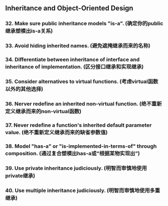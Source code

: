 ## Inheritance and Object-Oriented Design

### 32. Make sure public inheritance models "is-a". (确定你的public继承塑模出is-a关系)

### 33. Avoid hiding inherited names. (避免遮掩继承而来的名称)

### 34. Differentiate between inheritance of interface and inheritance of implementation. (区分接口继承和实现继承)

### 35. Consider alternatives to virtual functions. (考虑virtual函数以外的其他选择)

### 36. Nerver redefine an inherited non-virtual function. (绝不重新定义继承而来的non-virtual函数)

### 37. Never redefine a function's inherited default parameter value. (绝不重新定义继承而来的缺省参数值)

### 38. Model "has-a" or "is-implemented-in-terms-of" through composition. (通过复合塑模出has-a或“根据某物实现出”)

### 39. Use private inheritance judiciously. (明智而审慎地使用private继承)

### 40. Use multiple inheritance judiciously. (明智而审慎地使用多重继承)

